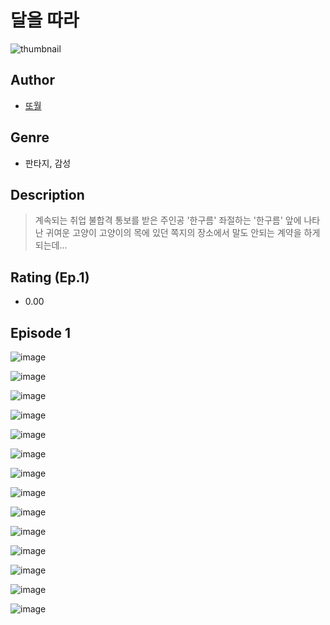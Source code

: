 # 달을 따라
![thumbnail](https://image-comic.pstatic.net/user_contents_data/challenge_comic/2023/05/25/151664/upload_3979041550032450101_480x623.jpeg)

## Author
- [또월](https://comic.naver.com/artistTitle?id=151664)

## Genre
- 판타지, 감성

## Description
> 계속되는 취업 불합격 통보를 받은 주인공 '한구름' 좌절하는 '한구름' 앞에 나타난 귀여운 고양이 고양이의 목에 있던 쪽지의 장소에서 말도 안되는 계약을 하게 되는데...


## Rating (Ep.1)
- 0.00

## Episode 1
![image](https://image-comic.pstatic.net/user_contents_data/challenge_comic/2023/05/25/151664/upload_4122030825319588915.jpeg)

![image](https://image-comic.pstatic.net/user_contents_data/challenge_comic/2023/05/25/151664/upload_3847869825740398947.jpeg)

![image](https://image-comic.pstatic.net/user_contents_data/challenge_comic/2023/05/25/151664/upload_4121185309431456613.jpeg)

![image](https://image-comic.pstatic.net/user_contents_data/challenge_comic/2023/05/25/151664/upload_7018071915195741030.jpeg)

![image](https://image-comic.pstatic.net/user_contents_data/challenge_comic/2023/05/25/151664/upload_3617625669840953656.jpeg)

![image](https://image-comic.pstatic.net/user_contents_data/challenge_comic/2023/05/25/151664/upload_3688501310387401014.jpeg)

![image](https://image-comic.pstatic.net/user_contents_data/challenge_comic/2023/05/25/151664/upload_3546132142363915577.jpeg)

![image](https://image-comic.pstatic.net/user_contents_data/challenge_comic/2023/05/25/151664/upload_7149574566681142066.jpeg)

![image](https://image-comic.pstatic.net/user_contents_data/challenge_comic/2023/05/25/151664/upload_4048797866216731237.jpeg)

![image](https://image-comic.pstatic.net/user_contents_data/challenge_comic/2023/05/25/151664/upload_3703419273702946614.jpeg)

![image](https://image-comic.pstatic.net/user_contents_data/challenge_comic/2023/05/25/151664/upload_3688556092664723302.jpeg)

![image](https://image-comic.pstatic.net/user_contents_data/challenge_comic/2023/05/25/151664/upload_4049634582452318514.jpeg)

![image](https://image-comic.pstatic.net/user_contents_data/challenge_comic/2023/05/25/151664/upload_4049642480897319993.jpeg)

![image](https://image-comic.pstatic.net/user_contents_data/challenge_comic/2023/05/25/151664/upload_3919030205371867960.jpeg)
